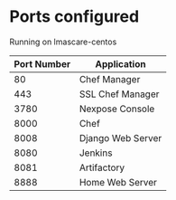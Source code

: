 # Ports configured

Running on lmascare-centos

Port Number | Application  
---- | ---------  
80   | Chef Manager  
443  | SSL Chef Manager  
3780 | Nexpose Console
8000 | Chef
8008 | Django Web Server
8080 | Jenkins  
8081 | Artifactory  
8888 | Home Web Server  
   
   
  